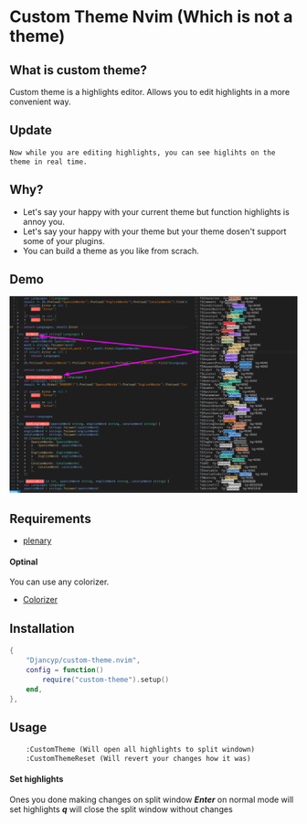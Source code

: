 # Custom Theme Nvim (Which is not a theme)
## What is custom theme?
Custom theme is a highlights editor.
Allows you to edit highlights in a more convenient way.

## Update
    Now while you are editing highlights, you can see higlihts on the theme in real time.
## Why?
- Let's say your happy with your current theme but function highlights is annoy you.
- Let's say your happy with your theme but your theme dosen't support some of your plugins.
- You can build a theme as you like from scrach.
## Demo
![Demo](https://github.com/Djancyp/nvim-plugin-demo/blob/main/custom-theme/demo1.png)
## Requirements
- [plenary](https://github.com/nvim-lua/plenary.nvim)
#### Optinal
You can use any colorizer.
- [Colorizer](https://github.com/norcalli/nvim-colorizer.lua)

## Installation

```lua
{
    "Djancyp/custom-theme.nvim",
    config = function()
        require("custom-theme").setup()
    end,
},
```

## Usage
```
    :CustomTheme (Will open all highlights to split windown)
    :CustomThemeReset (Will revert your changes how it was)
```
 
#### Set highlights
Ones you done making changes on split window
***Enter*** on normal mode will set highlights
***q*** will close the split window without changes
